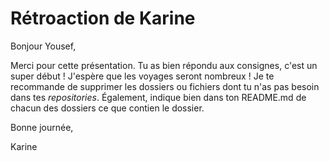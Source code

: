 # Rétroaction de Karine

Bonjour Yousef,

Merci pour cette présentation. Tu as bien répondu aux consignes, c'est un super début ! J'espère que les voyages seront nombreux !
Je te recommande de supprimer les dossiers ou fichiers dont tu n'as pas besoin dans tes *repositories*. Également, indique bien dans ton README.md de chacun des dossiers ce que contien le dossier.

Bonne journée,

Karine
